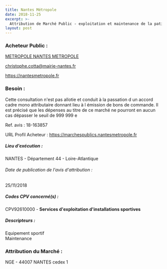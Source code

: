 ```yaml
---
title: Nantes Métropole
date: 2018-11-25
excerpt: >-
  Attribution de Marché Public - exploitation et maintenance de la patinoire de rezé
layout: post
---
```


### Acheteur Public : 
<a href="/acheteur-33/siren-244400404"> METROPOLE NANTES METROPOLE</a><br/>



christophe.cotta@mairie-nantes.fr


https://nantesmetropole.fr
### Besoin :

Cette consultation n'est pas allotie et conduit à la passation d un accord cadre mono attributaire donnant lieu à l émission de bons de commande. Il est précisé que les dépenses au titre de ce marché ne pourront en aucun cas dépasser le seuil de 999 999 e

Ref. avis : 18-163857

URL Profil Acheteur : https://marchespublics.nantesmetropole.fr

##### Lieu d'exécution :

NANTES - Département 44 - Loire-Atlantique

###### Date de publication de l'avis d'attribution : 
25/11/2018

##### Codes CPV concerné(s) :
CPV92610000 - **Services d'exploitation d'installations sportives** <br/>

##### Descripteurs :
Equipement sportif <br/>
Maintenance <br/>

### Attribution du Marché :
NGE -  44007 NANTES cedex 1 <br/>
